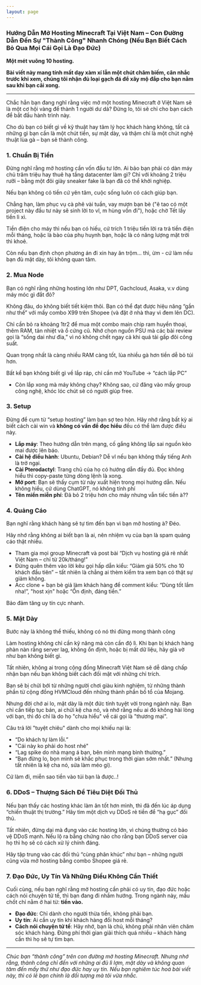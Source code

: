 ```yaml
---
layout: page
---
```


<!-- DONT FUCKING REMOVE THIS -->

### Hướng Dẫn Mở Hosting Minecraft Tại Việt Nam – Con Đường Dẫn Đến Sự "Thành Công" Nhanh Chóng (Nếu Bạn Biết Cách Bỏ Qua Mọi Cái Gọi Là Đạo Đức) 

**Một mét vuông 10 hosting.**

**Bài viết này mang tính mất dạy xàm xí lẫn một chút châm biếm, cân nhắc trước khi xem, chúng tôi nhận đủ loại gạch đá để xây mộ đắp cho bạn nằm sau khi bạn cãi xong.**

---



Chắc hẳn bạn đang nghĩ rằng việc mở một hosting Minecraft ở Việt Nam sẽ là một cơ hội vàng để thành 1 người dư dả? Đừng lo, tôi sẽ chỉ cho bạn cách để bắt đầu hành trình này.

Cho dù bạn có biết gì về kỹ thuật hay tâm lý học khách hàng không, tất cả những gì bạn cần là một chút tiền, sự mặt dày, và thậm chí là một chút nghệ thuật lùa gà – bạn sẽ thành công.


### 1. Chuẩn Bị Tiền
Đừng nghĩ rằng mở hosting cần vốn đầu tư lớn. Ai bảo bạn phải có dàn máy chủ trăm triệu hay thuê hạ tầng datacenter làm gì? Chỉ với khoảng 2 triệu rưỡi – bằng một đôi giày sneaker fake là bạn đã có thể khởi nghiệp.  

Nếu bạn không có tiền cứ yên tâm, cuộc sống luôn có cách giúp bạn. 

Chẳng hạn, làm phục vụ cà phê vài tuần, vay mượn bạn bè ("ê tao có một project này đầu tư này sẽ sinh lời to vl, m hùng vốn đi"), hoặc chờ Tết lấy tiền lì xì. 

Tiền điện cho máy thì nếu bạn có hiếu, cứ trích 1 triệu tiền lời ra trả tiền điện mỗi tháng, hoặc là bào của phụ huynh bạn, hoặc là có năng lượng mặt trời thì khoẻ.

Còn nếu bạn định chọn phương án đi xin hay ăn trộm… thì, ừm - cứ làm nếu bạn đủ mặt dày, tôi không quan tâm.


### 2. Mua Node

Bạn có nghĩ rằng những hosting lớn như DPT, Gachcloud, Asaka, v.v dùng máy móc gì đắt đỏ?

Không đâu, do không biết tiết kiệm thôi. Bạn có thể đạt được hiệu năng “gần như thế” với mấy combo X99 trên Shopee (và đặt ở nhà thay vì đem lên DC).

Chỉ cần bỏ ra khoảng 1tr2 để mua một combo main chip ram huyền thoại, thêm RAM, tản nhiệt và ổ cứng cũ. Nhớ chọn nguồn PSU mà các bài review gọi là “sống dai như đỉa,” vì nó không chết ngay cả khi quá tải gấp đôi công suất.

Quan trọng nhất là càng nhiều RAM càng tốt, lùa nhiều gà hơn tiền dễ bỏ túi hơn.

Bất kể bạn không biết gì về lắp ráp, chỉ cần mở YouTube -> “cách lắp PC”

- Còn lắp xong mà máy không chạy? Không sao, cứ đăng vào mấy group công nghệ, khóc lóc chút sẽ có người giúp free.


### 3. Setup
Đừng để cụm từ “setup hosting” làm bạn sợ teo hòn. Hãy nhớ rằng bất kỳ ai biết cách cài win và **không có vấn đề đọc hiểu** đều có thể làm được điều này.  

- **Lắp máy**: Theo hướng dẫn trên mạng, cố gắng không lắp sai nguồn kẻo mai được lên báo.
- **Cài hệ điều hành**: Ubuntu, Debian? Dễ vl nếu bạn không thấy tiếng Anh là trở ngại.  
- **Cài Pterodactyl**: Trang chủ của họ có hướng dẫn đầy đủ. Đọc không hiểu thì copy-paste từng dòng lệnh là xong. 
- **Mở port**: Bạn sẽ thấy cụm từ này xuất hiện trong mọi hướng dẫn. Nếu không hiểu, cứ dùng ChatGPT, nó không tính phí  
- **Tên miền miễn phí**: Đã bỏ 2 triệu hơn cho máy nhưng vẫn tiếc tiền à??



### 4. Quảng Cáo
Bạn nghĩ rằng khách hàng sẽ tự tìm đến bạn vì bạn mở hosting à? Đéo.

Hãy nhớ rằng không ai biết bạn là ai, nên nhiệm vụ của bạn là spam quảng cáo thật nhiều.

- Tham gia mọi group Minecraft và post bài “Dịch vụ hosting giá rẻ nhất Việt Nam – chỉ từ 20k/tháng!”  
- Đừng quên thêm vào lời kêu gọi hấp dẫn kiểu: “Giảm giá 50% cho 10 khách đầu tiên” – tất nhiên là chẳng ai thèm kiểm tra xem bạn có thật sự giảm không. 
- Acc clone + bạn bè giả làm khách hàng để comment kiểu: “Dùng tốt lắm nha!”, "host xịn" hoặc “Ổn định, đáng tiền.” 

Bảo đảm tăng uy tín cực nhanh.



### 5. Mặt Dày

Bước này là không thể thiếu, không có nó thì đừng mong thành công

Làm hosting không chỉ cần kỹ năng mà còn cần độ lì. Khi bạn bị khách hàng phàn nàn rằng server lag, không ổn định, hoặc bị mất dữ liệu, hãy giả vờ như bạn không biết gì.  

Tất nhiên, không ai trong cộng đồng Minecraft Việt Nam sẽ dễ dàng chấp nhận bạn nếu bạn không biết cách đối mặt với những chỉ trích. 

Bạn sẽ bị chửi bới từ những người chơi giàu kinh nghiệm, từ những thành phần từ cộng đồng HVMCloud đến những thành phần bố tổ của Mojang. 

Nhưng đời chớ ai lo, mặt dày là một đức tính tuyệt vời trong ngành này. Bạn chỉ cần tiếp tục bán, ai chửi kệ cha nó, và nhớ rằng nếu ai đó không hài lòng với bạn, thì đó chỉ là do họ "chưa hiểu" về cái gọi là "thương mại". 

Câu trả lời "tuyệt chiêu" dành cho mọi khiếu nại là:  
- “Do khách tự làm lỗi.”
- "Cái này ko phải do host nhé"
- “Lag spike do nhà mạng á bạn, bên mình mạng bình thường.”  
- “Bạn đừng lo, bọn mình sẽ khắc phục trong thời gian sớm nhất.” (Nhưng tất nhiên là kệ cha nó, sửa làm méo gì).  

Cứ làm đi, miễn sao tiền vào túi bạn là được..!



### 6. DDoS – Thượng Sách Để Tiêu Diệt Đối Thủ  
Nếu bạn thấy các hosting khác làm ăn tốt hơn mình, thì đã đến lúc áp dụng “chiến thuật thị trường.” Hãy tìm một dịch vụ DDoS rẻ tiền để “hạ gục” đối thủ.  

Tất nhiên, đừng dại mà đụng vào các hosting lớn, vì chúng thường có bảo vệ DDoS mạnh. Nếu lộ ra bằng chứng nào cho rằng bạn DDoS server của họ thì họ sẽ có cách xử lý chính đáng.

Hãy tập trung vào các đối thủ “cùng phân khúc” như bạn – những người cũng vừa mở hosting bằng combo Shopee giá rẻ.  



### 7. Đạo Đức, Uy Tín Và Những Điều Không Cần Thiết  
Cuối cùng, nếu bạn nghĩ rằng mở hosting cần phải có uy tín, đạo đức hoặc cách nói chuyện tử tế, thì bạn đang đi nhầm hướng. Trong ngành này, mấu chốt chỉ nằm ở hai từ: **tiền vào.**  

- **Đạo đức**: Chỉ dành cho người thừa tiền, không phải bạn.  
- **Uy tín**: Ai cần uy tín khi khách hàng đổi host mỗi tháng?  
- **Cách nói chuyện tử tế**: Hãy nhớ, bạn là chủ, không phải nhân viên chăm sóc khách hàng. Đừng phí thời gian giải thích quá nhiều – khách hàng cần thì họ sẽ tự tìm bạn.  

---



*Chúc bạn “thành công” trên con đường mở hosting Minecraft. Nhưng nhớ rằng, thành công chỉ đến với những ai đủ lì lợm, mặt dày và không quan tâm đến mấy thứ như đạo đức hay uy tín. Nếu bạn nghiêm túc hoá bài viết này, thì có lẽ bạn chính là đối tượng mà tôi vừa nhắc.*

